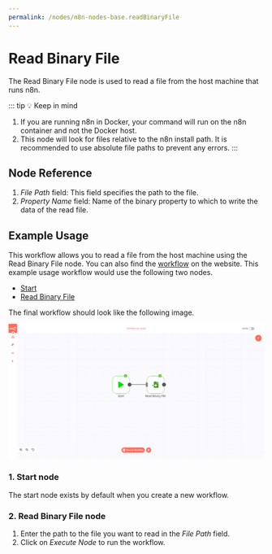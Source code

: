 ```yaml
---
permalink: /nodes/n8n-nodes-base.readBinaryFile
---
```


# Read Binary File

The Read Binary File node is used to read a file from the host machine that runs n8n.

::: tip 💡 Keep in mind
1. If you are running n8n in Docker, your command will run on the n8n container and not the Docker host.
2. This node will look for files relative to the n8n install path. It is recommended to use absolute file paths to prevent any errors.
:::

## Node Reference

1. *File Path* field: This field specifies the path to the file.
2. *Property Name* field: Name of the binary property to which to write the data of the read file.

## Example Usage

This workflow allows you to read a file from the host machine using the Read Binary File node. You can also find the [workflow](https://n8n.io/workflows/577) on the website. This example usage workflow would use the following two nodes.
- [Start](../../core-nodes/Start/README.md)
- [Read Binary File]()


The final workflow should look like the following image.

![A workflow with the Read Binary File node](./workflow.png)

### 1. Start node

The start node exists by default when you create a new workflow.

### 2. Read Binary File node

1. Enter the path to the file you want to read in the *File Path* field.
2. Click on *Execute Node* to run the workflow.
